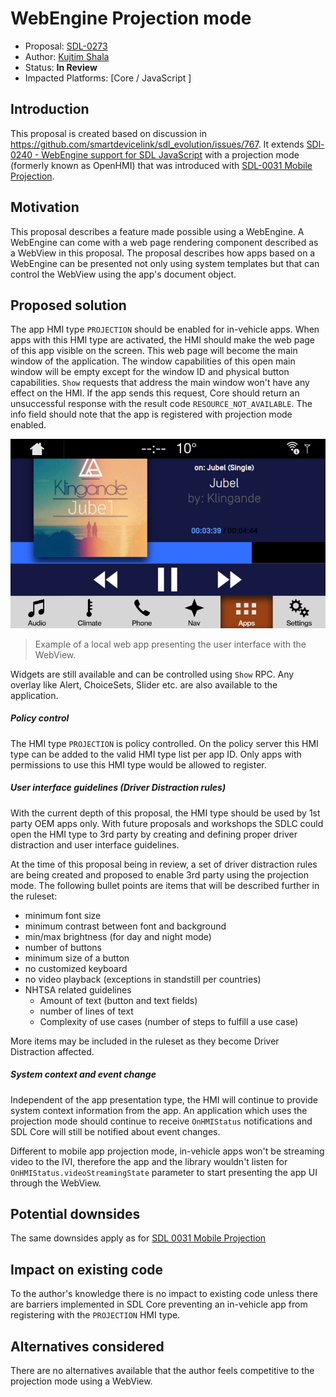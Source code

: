 # WebEngine Projection mode

* Proposal: [SDL-0273](0273-webengine-projection-mode.md)
* Author: [Kujtim Shala](https://github.com/kshala-ford)
* Status: **In Review**
* Impacted Platforms: [Core / JavaScript ]

## Introduction

This proposal is created based on discussion in https://github.com/smartdevicelink/sdl_evolution/issues/767.
It extends [SDl-0240 - WebEngine support for SDL JavaScript](https://github.com/smartdevicelink/sdl_evolution/blob/master/proposals/0240-sdl-js-pwa.md) with a projection mode (formerly known as OpenHMI) that was introduced with [SDL-0031 Mobile Projection](https://github.com/smartdevicelink/sdl_evolution/blob/master/proposals/0031-mobile-projection.md).

## Motivation

This proposal describes a feature made possible using a WebEngine. A WebEngine can come with a web page rendering component described as a WebView in this proposal. The proposal describes how apps based on a WebEngine can be presented not only using system templates but that can control the WebView using the app's document object.

## Proposed solution

The app HMI type `PROJECTION` should be enabled for in-vehicle apps. When apps with this HMI type are activated, the HMI should make the web page of this app visible on the screen. This web page will become the main window of the application. The window capabilities of this open main window will be empty except for the window ID and physical button capabilities. `Show` requests that address the main window won't have any effect on the HMI. If the app sends this request, Core should return an unsuccessful response with the result code `RESOURCE_NOT_AVAILABLE`. The info field should note that the app is registered with projection mode enabled.

![Screenshot example of a web app](../assets/proposals/NNNN-webengine-projection-mode/web-app-example.jpg)

> Example of a local web app presenting the user interface with the WebView.

Widgets are still available and can be controlled using `Show` RPC. Any overlay like Alert, ChoiceSets, Slider etc. are also available to the application.

##### Policy control

The HMI type `PROJECTION` is policy controlled. On the policy server this HMI type can be added to the valid HMI type list per app ID. Only apps with permissions to use this HMI type would be allowed to register.

##### User interface guidelines (Driver Distraction rules)

With the current depth of this proposal, the HMI type should be used by 1st party OEM apps only. With future proposals and workshops the SDLC could open the HMI type to 3rd party by creating and defining proper driver distraction and user interface guidelines.

At the time of this proposal being in review, a set of driver distraction rules are being created and proposed to enable 3rd party using the projection mode. The following bullet points are items that will be described further in the ruleset:

- minimum font size
- minimum contrast between font and background
- min/max brightness (for day and night mode)
- number of buttons
- minimum size of a button
- no customized keyboard
- no video playback (exceptions in standstill per countries)
- NHTSA related guidelines
    - Amount of text (button and text fields)
    - number of lines of text
    - Complexity of use cases (number of steps to fulfill a use case)

More items may be included in the ruleset as they become Driver Distraction affected.

##### System context and event change

Independent of the app presentation type, the HMI will continue to provide system context information from the app. An application which uses the projection mode should continue to receive `OnHMIStatus` notifications and SDL Core will still be notified about event changes.

Different to mobile app projection mode, in-vehicle apps won't be streaming video to the IVI, therefore the app and the library wouldn't listen for `OnHMIStatus.videoStreamingState` parameter to start presenting the app UI through the WebView.

## Potential downsides

The same downsides apply as for [SDL 0031 Mobile Projection](https://github.com/smartdevicelink/sdl_evolution/blob/master/proposals/0031-mobile-projection.md) 

## Impact on existing code

To the author's knowledge there is no impact to existing code unless there are barriers implemented in SDL Core preventing an in-vehicle app from registering with the `PROJECTION` HMI type.

## Alternatives considered

There are no alternatives available that the author feels competitive to the projection mode using a WebView.
